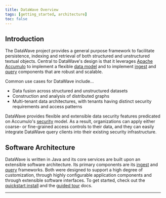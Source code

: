 ```yaml
---
title: DataWave Overview
tags: [getting_started, architecture]
toc: false
---
```


## Introduction

The DataWave project provides a general purpose framework to facilitate persistence, indexing
and retrieval of both structured and unstructured textual objects. Central to DataWave's design is that it leverages
[Apache Accumulo][apache_accumulo] to implement a flexible [data model](data-model) and to implement [ingest](../ingest/overview)
and [query](../query/overview) components that are robust and scalable.

Common use cases for DataWave include...

* Data fusion across structured and unstructured datasets
* Construction and analysis of distributed graphs
* Multi-tenant data architectures, with tenants having distinct security requirements and access patterns

DataWave provides flexible and extensible data security features predicated on Accumulo's [security][cell_level_sec] model.
As a result, organizations can apply either coarse- or fine-grained access controls to their data, and they can easily
integrate DataWave query clients into their existing security infrastructure.

## Software Architecture

DataWave is written in Java and its core services are built upon an extensible software architecture. Its primary components
are its [ingest](../ingest/overview) and [query](../query/overview) frameworks. Both were designed to support a high degree
of customization, through highly configurable application components and through extensible software interfaces.
To get started, check out the [quickstart install](quickstart-install) and the [guided tour](../tour/getting-started) docs.

---

[apache_accumulo]: http://accumulo.apache.org/
[apache_hadoop]: http://hadoop.apache.org/
[cell_level_sec]: https://accumulo.apache.org/1.8/accumulo_user_manual.html#_security


